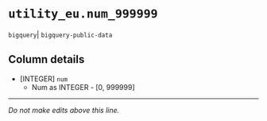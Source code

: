 # `utility_eu.num_999999`
`bigquery`| `bigquery-public-data`

## Column details
* [INTEGER]   `num`
  - Num as INTEGER - [0, 999999]

-------------------------------------------------------------------------------
*Do not make edits above this line.*
